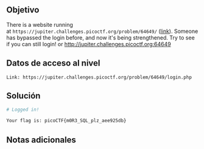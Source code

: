 ## Objetivo
There is a website running at `https://jupiter.challenges.picoctf.org/problem/64649/` ([link](https://jupiter.challenges.picoctf.org/problem/64649/)). Someone has bypassed the login before, and now it's being strengthened. Try to see if you can still login! or http://jupiter.challenges.picoctf.org:64649
## Datos de acceso al nivel
```
Link: https://jupiter.challenges.picoctf.org/problem/64649/login.php
```

## Solución

```bash
# Logged in!

Your flag is: picoCTF{m0R3_SQL_plz_aee925db}

``` 

## Notas adicionales
```bash


```